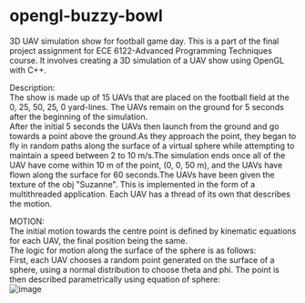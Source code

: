 # opengl-buzzy-bowl
3D UAV simulation show for football game day.
This is a part of the final project assignment for ECE 6122-Advanced Programming Techniques course.
It involves creating a 3D simulation of a UAV show using OpenGL with C++.

Description:  
The show is made up of 15 UAVs that are placed on the football field at the 0, 25, 50, 25, 
0 yard-lines. The UAVs remain on the ground for 5 seconds after the beginning of the simulation.  
After the initial 5 seconds the UAVs then launch from the ground and go towards a
point above the ground.As they approach the point,  they began to fly in random paths along the 
surface of a virtual sphere  while attempting to maintain a speed between 
2 to 10 m/s.The simulation ends once all of the UAV have come within 10 m of the point, (0, 0, 50 
m), and the UAVs have flown along the surface for 60 seconds.The UAVs have been given the texture of the obj "Suzanne".
This is implemented in the form of a multithreaded application. Each UAV has a thread of its own that describes the motion.  

MOTION:  
The initial motion towards the centre point is defined by kinematic equations for each UAV, the final position being the same.  
The logic for motion along the surface of the sphere is as follows:  
First, each UAV chooses a random point generated on the surface of a sphere, using a normal distribution to choose theta and phi. The point is then described parametrically using equation of sphere:  
![image](https://user-images.githubusercontent.com/60465157/147621632-5a275082-aaf0-400c-b1f7-8f6994d3c349.png)




